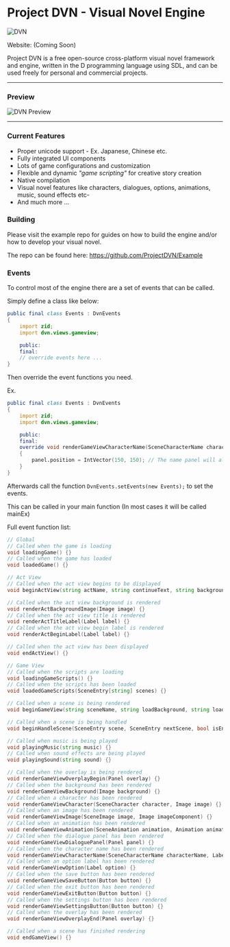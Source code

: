 # Project DVN - Visual Novel Engine

![DVN](https://i.imgur.com/l2iw53C.png "DVN")

Website: (Coming Soon)

Project DVN is a free open-source cross-platform visual novel framework and engine, written in the D programming language using SDL, and can be used freely for personal and commercial projects.

---

### Preview

![DVN Preview](https://i.imgur.com/F28Y9Sr.png "DVN Preview")

---

### Current Features

* Proper unicode support - Ex. Japanese, Chinese etc.
* Fully integrated UI components
* Lots of game configurations and customization
* Flexible and dynamic *"game scripting"* for creative story creation
* Native compilation
* Visual novel features like characters, dialogues, options, animations, music, sound effects etc-
* And much more ...

### Building

Please visit the example repo for guides on how to build the engine and/or how to develop your visual novel.

The repo can be found here: https://github.com/ProjectDVN/Example

### Events

To control most of the engine there are a set of events that can be called.

Simply define a class like below:

```d
public final class Events : DvnEvents
{
	import zid;
	import dvn.views.gameview;

	public:
	final:
	// override events here ...
}
```

Then override the event functions you need.

Ex.

```d
public final class Events : DvnEvents
{
	import zid;
	import dvn.views.gameview;

	public:
	final:
	override void renderGameViewCharacterName(SceneCharacterName characterName, Label label, Panel panel)
	{
		panel.position = IntVector(150, 150); // The name panel will always be displayed at 150x150
	}
}
```

Afterwards call the function `DvnEvents.setEvents(new Events);` to set the events.

This can be called in your main function (In most cases it will be called mainEx)

Full event function list:

```d
// Global
// Called when the game is loading
void loadingGame() {}
// Called when the game has loaded
void loadedGame() {}

// Act View
// Called when the act view begins to be displayed
void beginActView(string actName, string continueText, string background, string sceneName) {}

// Called when the act view background is rendered
void renderActBackgroundImage(Image image) {}
// Called when the act view title is rendered
void renderActTitleLabel(Label label) {}
// Called when the act view begin label is rendered
void renderActBeginLabel(Label label) {}

// Called when the act view has been displayed
void endActView() {}

// Game View
// Called when the scripts are loading
void loadingGameScripts() {}
// Called when the scripts has been loaded
void loadedGameScripts(SceneEntry[string] scenes) {}

// Called when a scene is being rendered
void beginGameView(string sceneName, string loadBackground, string loadMusic) {}

// Called when a scene is being handled
void beginHandleScene(SceneEntry scene, SceneEntry nextScene, bool isEnding) {}

// Called when music is being played
void playingMusic(string music) {}
// Called when sound effects are being played
void playingSound(string sound) {}

// Called when the overlay is being rendered
void renderGameViewOverplayBegin(Panel overlay) {}
// Called when the background has been rendered
void renderGameViewBackground(Image background) {}
// Called when a character has been rendered
void renderGameViewCharacter(SceneCharacter character, Image image) {}
// Called when an image has been rendered
void renderGameViewImage(SceneImage image, Image imageComponent) {}
// Called when an animation has been rendered
void renderGameViewAnimation(SceneAnimation animation, Animation animationComponent) {}
// Called when the dialogue panel has been rendered
void renderGameViewDialoguePanel(Panel panel) {}
// Called when the character name has been rendered
void renderGameViewCharacterName(SceneCharacterName characterName, Label label, Panel panel) {}
// Called when an option label has been rendered
void renderGameViewOption(Label option) {}
// Called when the save button has been rendered
void renderGameViewSaveButton(Button button) {}
// Called when the exit button has been rendered
void renderGameViewExitButton(Button button) {}
// Called when the settings button has been rendered
void renderGameViewSettingsButton(Button button) {}
// Called when the overlay has been rendered
void renderGameViewOverplayEnd(Panel overlay) {}

// Called when a scene has finished rendering
void endGameView() {}
```
